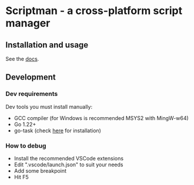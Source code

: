 # Scriptman - a cross-platform script manager

## Installation and usage

See the [docs](https://marcuson.github.io/scriptman).

## Development

### Dev requirements

Dev tools you must install manually:

- GCC compiler (for Windows is recommended MSYS2 with MingW-w64)
- Go 1.22+
- go-task (check [here](https://taskfile.dev/#/installation?id=package-managers) for installation)

### How to debug

- Install the recommended VSCode extensions
- Edit ".vscode/launch.json" to suit your needs
- Add some breakpoint
- Hit F5
